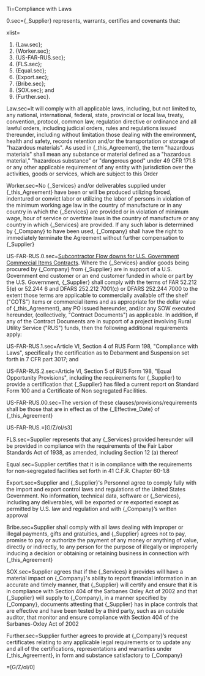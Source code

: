 Ti=Compliance with Laws

0.sec={_Supplier} represents, warrants, certifies and covenants that:

xlist=<ol><li>{Law.sec};</li><li>{Worker.sec};</li><li>{US-FAR-RUS.sec};</li><li>{FLS.sec};</li><li>{Equal.sec};</li><li>{Export.sec};</li><li>{Bribe.sec};</li><li>{SOX.sec}; and</li><li>{Further.sec}.</li></ol>

Law.sec=It will comply with all applicable laws, including, but not limited to, any national, international, federal, state, provincial or local law, treaty, convention, protocol, common law, regulation directive or ordinance and all lawful orders, including judicial orders, rules and regulations issued thereunder, including without limitation those dealing with the environment, health and safety, records retention and/or the transportation or storage of "hazardous materials". As used in {_this_Agreement}, the term "hazardous materials" shall mean any substance or material defined as a "hazardous material," "hazardous substance" or "dangerous good" under 49 CFR 171.8 or any other applicable requirement of any entity with jurisdiction over the activities, goods or services, which are subject to this Order

Worker.sec=No {_Services} and/or deliverables supplied under {_this_Agreement} have been or will be produced utilizing forced, indentured or convict labor or utilizing the labor of persons in violation of the minimum working age law in the country of manufacture or in any country in which the {_Services} are provided or in violation of minimum wage, hour of service or overtime laws in the country of manufacture or any country in which {_Services} are provided. If any such labor is determined by {_Company} to have been used, {_Company} shall have the right to immediately terminate the Agreement without further compensation to {_Supplier}

US-FAR-RUS.0.sec=<u>Subcontractor Flow downs for U.S. Government Commercial Items Contracts</u>. Where the {_Services} and/or goods being procured by {_Company} from {_Supplier} are in support of a U.S. Government end customer or an end customer funded in whole or part by the U.S. Government, {_Supplier} shall comply with the terms of FAR 52.212 5(e) or 52.244 6 and DFARS 252.212 7001(c) or DFARS 252.244 7000 to the extent those terms are applicable to commercially available off the shelf ("COTS") items or commercial items and as appropriate for the dollar value of {_this_Agreement}, any PO issued hereunder, and/or any SOW executed hereunder, (collectively, "Contract Documents") as applicable. In addition, if any of the Contract Documents are in support of a project involving Rural Utility Service ("RUS") funds, then the following additional requirements apply:

US-FAR-RUS.1.sec=Article VI, Section 4 of RUS Form 198, "Compliance with Laws", specifically the certification as to Debarment and Suspension set forth in 7 CFR part 3017; and

US-FAR-RUS.2.sec=Article VI, Section 5 of RUS Form 198, "Equal Opportunity Provisions", including the requirements for {_Supplier} to provide a certification that {_Supplier} has filed a current report on Standard Form 100 and a Certificate of Non segregated Facilities.

US-FAR-RUS.00.sec=The version of these clauses/provisions/requirements shall be those that are in effect as of the {_Effective_Date} of {_this_Agreement}

US-FAR-RUS.=[G/Z/ol/s3]

FLS.sec=Supplier represents that any {_Services} provided hereunder will be provided in compliance with the requirements of the Fair Labor Standards Act of 1938, as amended, including Section 12 (a) thereof

Equal.sec=Supplier certifies that it is in compliance with the requirements for non-segregated facilities set forth in 41 C.F.R. Chapter 60-1.8

Export.sec=Supplier and {_Supplier}'s Personnel agree to comply fully with the import and export control laws and regulations of the United States Government. No information, technical data, software or {_Services}, including any deliverables, will be exported or re exported except as permitted by U.S. law and regulation and with {_Company}’s written approval

Bribe.sec=Supplier shall comply with all laws dealing with improper or illegal payments, gifts and gratuities, and {_Supplier} agrees not to pay, promise to pay or authorize the payment of any money or anything of value, directly or indirectly, to any person for the purpose of illegally or improperly inducing a decision or obtaining or retaining business in connection with {_this_Agreement}

SOX.sec=Supplier agrees that if the {_Services} it provides will have a material impact on {_Company}'s ability to report financial information in an accurate and timely manner, that {_Supplier} will certify and ensure that it is in compliance with Section 404 of the Sarbanes Oxley Act of 2002 and that {_Supplier} will supply to {_Company}, in a manner specified by {_Company}, documents attesting that {_Supplier} has in place controls that are effective and have been tested by a third party, such as an outside auditor, that monitor and ensure compliance with Section 404 of the Sarbanes-Oxley Act of 2002

Further.sec=Supplier further agrees to provide at {_Company}’s request certificates relating to any applicable legal requirements or to update any and all of the certifications, representations and warranties under {_this_Agreement}, in form and substance satisfactory to {_Company}

=[G/Z/ol/0]
